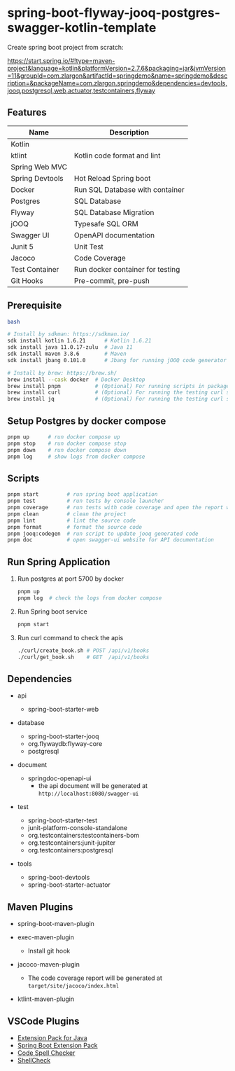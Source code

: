 # spring-boot-flyway-jooq-postgres-swagger-kotlin-template

Create spring boot project from scratch:

https://start.spring.io/#!type=maven-project&language=kotlin&platformVersion=2.7.6&packaging=jar&jvmVersion=11&groupId=com.zlargon&artifactId=springdemo&name=springdemo&description=&packageName=com.zlargon.springdemo&dependencies=devtools,jooq,postgresql,web,actuator,testcontainers,flyway

## Features

| Name            | Description                      |
| --------------- | -------------------------------- |
| Kotlin          |                                  |
| ktlint          | Kotlin code format and lint      |
| Spring Web MVC  |                                  |
| Spring Devtools | Hot Reload Spring boot           |
| Docker          | Run SQL Database with container  |
| Postgres        | SQL Database                     |
| Flyway          | SQL Database Migration           |
| jOOQ            | Typesafe SQL ORM                 |
| Swagger UI      | OpenAPI documentation            |
| Junit 5         | Unit Test                        |
| Jacoco          | Code Coverage                    |
| Test Container  | Run docker container for testing |
| Git Hooks       | Pre-commit, pre-push             |

## Prerequisite

```bash
bash

# Install by sdkman: https://sdkman.io/
sdk install kotlin 1.6.21      # Kotlin 1.6.21
sdk install java 11.0.17-zulu  # Java 11
sdk install maven 3.8.6        # Maven
sdk install jbang 0.101.0      # Jbang for running jOOQ code generator script

# Install by brew: https://brew.sh/
brew install --cask docker  # Docker Desktop
brew install pnpm           # (Optional) For running scripts in package.json
brew install curl           # (Optional) For running the testing curl script
brew install jq             # (Optional) For running the testing curl script
```

## Setup Postgres by docker compose

```bash
pnpm up      # run docker compose up
pnpm stop    # run docker compose stop
pnpm down    # run docker compose down
pnpm log     # show logs from docker compose
```

## Scripts

```bash
pnpm start         # run spring boot application
pnpm test          # run tests by console launcher
pnpm coverage      # run tests with code coverage and open the report website
pnpm clean         # clean the project
pnpm lint          # lint the source code
pnpm format        # format the source code
pnpm jooq:codegen  # run script to update jooq generated code
pnpm doc           # open swagger-ui website for API documentation
```

## Run Spring Application

1. Run postgres at port 5700 by docker

   ```bash
   pnpm up
   pnpm log  # check the logs from docker compose
   ```

2. Run Spring boot service

   ```bash
   pnpm start
   ```

3. Run curl command to check the apis

   ```bash
   ./curl/create_book.sh # POST /api/v1/books
   ./curl/get_book.sh    # GET  /api/v1/books
   ```

## Dependencies

- api

  - spring-boot-starter-web

- database

  - spring-boot-starter-jooq
  - org.flywaydb:flyway-core
  - postgresql

- document

  - springdoc-openapi-ui
    - the api document will be generated at `http://localhost:8080/swagger-ui`

- test

  - spring-boot-starter-test
  - junit-platform-console-standalone
  - org.testcontainers:testcontainers-bom
  - org.testcontainers:junit-jupiter
  - org.testcontainers:postgresql

- tools

  - spring-boot-devtools
  - spring-boot-starter-actuator

## Maven Plugins

- spring-boot-maven-plugin

- exec-maven-plugin

  - Install git hook

- jacoco-maven-plugin

  - The code coverage report will be generated at `target/site/jacoco/index.html`

- ktlint-maven-plugin

## VSCode Plugins

- [Extension Pack for Java](https://marketplace.visualstudio.com/items?itemName=vscjava.vscode-java-pack)
- [Spring Boot Extension Pack](https://marketplace.visualstudio.com/items?itemName=Pivotal.vscode-boot-dev-pack)
- [Code Spell Checker](https://marketplace.visualstudio.com/items?itemName=streetsidesoftware.code-spell-checker)
- [ShellCheck](https://marketplace.visualstudio.com/items?itemName=timonwong.shellcheck)
